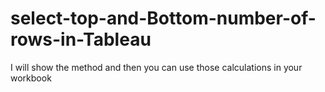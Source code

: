 # select-top-and-Bottom-number-of-rows-in-Tableau
I will show the method and then you can use those calculations in your workbook 
